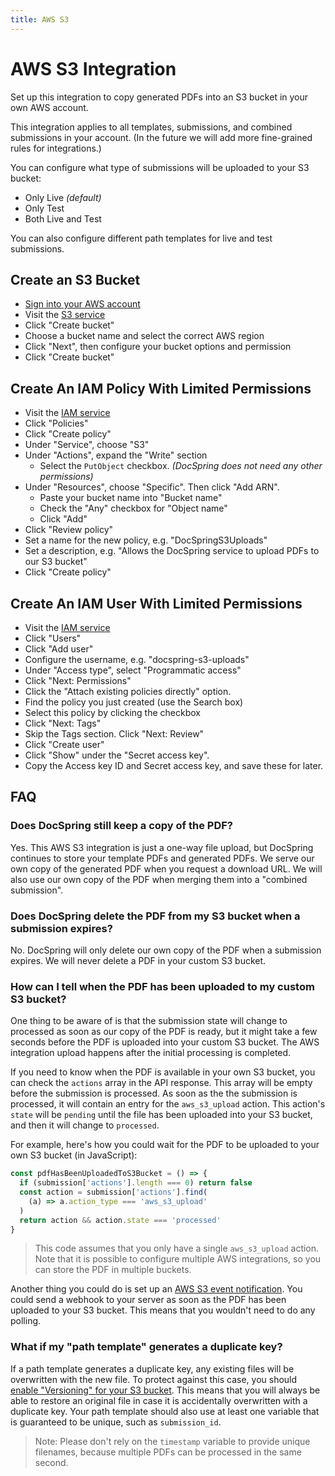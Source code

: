 ```yaml
---
title: AWS S3
---
```


# AWS S3 Integration

Set up this integration to copy generated PDFs into an S3 bucket in your own AWS account.

This integration applies to all templates, submissions, and combined submissions in your account. (In the future we will add more fine-grained rules for integrations.)

You can configure what type of submissions will be uploaded to your S3 bucket:

- Only Live _(default)_
- Only Test
- Both Live and Test

You can also configure different path templates for live and test submissions.

## Create an S3 Bucket

- [Sign into your AWS account](https://console.aws.amazon.com)
- Visit the [S3 service](https://s3.console.aws.amazon.com/s3/home)
- Click "Create bucket"
- Choose a bucket name and select the correct AWS region
- Click "Next", then configure your bucket options and permission
- Click "Create bucket"

## Create An IAM Policy With Limited Permissions

- Visit the [IAM service](https://console.aws.amazon.com/iam/home)
- Click "Policies"
- Click "Create policy"
- Under "Service", choose "S3"
- Under "Actions", expand the "Write" section
  - Select the `PutObject` checkbox. _(DocSpring does not need any other permissions)_
- Under "Resources", choose "Specific". Then click "Add ARN".
  - Paste your bucket name into "Bucket name"
  - Check the "Any" checkbox for "Object name"
  - Click "Add"
- Click "Review policy"
- Set a name for the new policy, e.g. "DocSpringS3Uploads"
- Set a description, e.g. "Allows the DocSpring service to upload PDFs to our S3 bucket"
- Click "Create policy"

## Create An IAM User With Limited Permissions

- Visit the [IAM service](https://console.aws.amazon.com/iam/home)
- Click "Users"
- Click "Add user"
- Configure the username, e.g. "docspring-s3-uploads"
- Under "Access type", select "Programmatic access"
- Click "Next: Permissions"
- Click the "Attach existing policies directly" option.
- Find the policy you just created (use the Search box)
- Select this policy by clicking the checkbox
- Click "Next: Tags"
- Skip the Tags section. Click "Next: Review"
- Click "Create user"
- Click "Show" under the "Secret access key".
- Copy the Access key ID and Secret access key, and save these for later.

<!-- ### Create the AWS S3 Integration in DocSpring

- Visit the [Account Integrations page](https://app.docspring.com/account_integrations)
- Click the "Create Integration" button at the top right
- Select "AWS S3" in the "Service" dropdown
- Paste your "Access key ID" into the "AWS Access Key ID" field
- Paste your "Secret access key" into the "AWS Secret Access Key" field
- Select the correct AWS Region from the dropdown list
- Enter your S3 bucket name
- Configure the "Path Template for Submissions"
  - Example: `{{ template_id }}/{{ submission_id }}.pdf` will upload your PDF to: `tpl_eGc5CmFbPnCCmerqsx/sub_Gbxesk7Xf52Pq3KgT9.pdf`
  - This path template uses the [Liquid](https://shopify.github.io/liquid/) syntax, which is similar to Handlebars or Mustache templates.
  - You can use any values from the `metadata` object.
    - Access values with `{{ metadata.<key> }}`
    - For example, to use the `user_id` from your metadata: `{{ metadata.user_id }}`
    - All invalid characters are replaced with an underscore.
      - Valid characters are: `0-9`, `a-z`, `A-Z`, `!-\_.\*'()` ([See the AWS docs](https://docs.aws.amazon.com/AmazonS3/latest/dev/UsingMetadata.html#object-key-guidelines-safe-characters).)
  - Available variables:
    - `account_id` _(Your DocSpring Account ID)_ - Example: `acc_X3gQR5GN6tS6tcYgJs`
    - `template_id` - Example: `tpl_eGc5CmFbPnCCmerqsx`
    - `template_name`
      - All invalid characters are replaced with an underscore. (See `metadata` above.)
    - `submission_id` - Example: `sub_Gbxesk7Xf52Pq3KgT9`
    - `timestamp` _(Time when the submission was processed)_ - Example: `20180509094531`
    - `date` - Example: `20180509`
    - `year` - Example: `2018`
    - `month` _(Not zero-padded)_ - Example: `5`
    - `day` _(Not zero-padded)_ - Example: `9`
- Configure the "Path Template for Combined PDFs"
  - Leave this blank if you will not be [combining any PDFs](../../api/combine-pdfs)
  - Example: `merged_pdfs/{{ combined_submission_id }}.pdf` will upload your PDF to: `merged_pdfs/com_Zbetd3ayK4EK3J4Hf4.pdf`
  - You can use any values from the `metadata` object.
    - Access values with `{{ metadata.<key> }}`
    - For example, to use the `user_id` from your metadata: `{{ metadata.user_id }}`
    - All invalid characters are replaced with an underscore.
      - Valid characters are: `0-9`, `a-z`, `A-Z`, `!-\_.\*'()` ([See the AWS docs](https://docs.aws.amazon.com/AmazonS3/latest/dev/UsingMetadata.html#object-key-guidelines-safe-characters).)
  - Available variables:
    - `account_id` _(Your DocSpring Account ID)_ - Example: `acc_X3gQR5GN6tS6tcYgJs`
    - `combined_submission_id` - Example: `com_Zbetd3ayK4EK3J4Hf4`
    - `timestamp` _(Time when the combined submission was processed)_ - Example: `20181029094531`
    - `date` - Example: `20181029`
    - `year` - Example: `2018`
    - `month` - Example: `10`
    - `day` - Example: `29`
- Click "Create"

Now that you've created an AWS S3 integration, we will upload any generated PDFs to your S3 bucket. You can test the integration by generating a new live PDF. (Test PDFs are skipped.)

When you view a submission or combined submission in the web UI, you will see the S3 upload status in the Actions section at the bottom of the page. -->

## FAQ

### Does DocSpring still keep a copy of the PDF?

Yes. This AWS S3 integration is just a one-way file upload, but DocSpring continues to store your template PDFs and generated PDFs. We serve our own copy of the generated PDF when you request a download URL. We will also use our own copy of the PDF when merging them into a "combined submission".

### Does DocSpring delete the PDF from my S3 bucket when a submission expires?

No. DocSpring will only delete our own copy of the PDF when a submission expires. We will
never delete a PDF in your custom S3 bucket.

### How can I tell when the PDF has been uploaded to my custom S3 bucket?

One thing to be aware of is that the submission state will change to processed as soon as our copy of the PDF is ready, but it might take a few seconds before the PDF is uploaded into your custom S3 bucket. The AWS integration upload happens after the initial processing is completed.

If you need to know when the PDF is available in your own S3 bucket, you can check the `actions` array in the API response. This array will be empty before the submission is processed. As soon as the the submission is processed, it will contain an entry for the `aws_s3_upload` action. This action's `state` will be `pending` until the file has been uploaded into your S3 bucket, and then it will change to `processed`.

For example, here's how you could wait for the PDF to be uploaded to your own S3 bucket (in JavaScript):

```js
const pdfHasBeenUploadedToS3Bucket = () => {
  if (submission['actions'].length === 0) return false
  const action = submission['actions'].find(
    (a) => a.action_type === 'aws_s3_upload'
  )
  return action && action.state === 'processed'
}
```

> This code assumes that you only have a single `aws_s3_upload` action. Note that it is possible to configure multiple AWS integrations, so you can store the PDF in multiple buckets.

Another thing you could do is set up an [AWS S3 event notification](https://docs.aws.amazon.com/AmazonS3/latest/dev/NotificationHowTo.html). You could send a webhook to your server as soon as the PDF has been uploaded to your S3 bucket. This means that you wouldn't need to do any polling.

### What if my "path template" generates a duplicate key?

If a path template generates a duplicate key, any existing files will be overwritten with the new file. To protect against this case, you should [enable "Versioning" for your S3 bucket](https://docs.aws.amazon.com/AmazonS3/latest/dev/Versioning.html). This means that you will always be able to restore an original file in case it is accidentally overwritten with a duplicate key. Your path template should also use at least one variable that is guaranteed to be unique, such as `submission_id`.

> Note: Please don't rely on the `timestamp` variable to provide unique filenames, because multiple PDFs can be processed in the same second.
